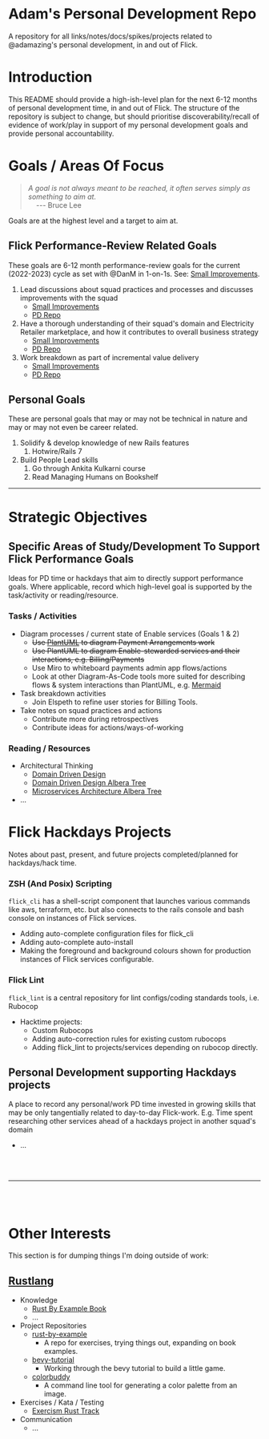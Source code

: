 # Adam's Personal Development Repo

A repository for all links/notes/docs/spikes/projects related to @adamazing's personal development, in and out of Flick.

# Introduction

This README should provide a high-ish-level plan for the next 6-12 months of personal development time, in and out of Flick.
The structure of the repository is subject to change, but should prioritise discoverability/recall of evidence of work/play in support
of my personal development goals and provide personal accountability.

# Goals / Areas Of Focus

  > *A goal is not always meant to be reached, it often serves simply as something to aim at.* <br />
  > &nbsp;&nbsp;&nbsp;  ---   Bruce Lee

Goals are at the highest level and a target to aim at.

## Flick Performance-Review Related Goals

These goals are 6-12 month performance-review goals for the current (2022-2023) cycle as set with @DanM in 1-on-1s.
See: [Small Improvements](https://app.small-improvements.com/app/objectives).

  1. Lead discussions about squad practices and processes and discusses improvements with the squad
      - [Small Improvements](https://app.small-improvements.com/app/objectives/YkyEMuYF3OktAKylEnSgoA/q048JXuh6cY5UBWvEalagw)
      - [PD Repo](/review-objectives/2022-2023-cycle/squad-practices/README.md)
  1. Have a thorough understanding of their squad's domain and Electricity Retailer marketplace, and how it contributes to overall business strategy
      - [Small Improvements](https://app.small-improvements.com/app/objectives/YkyEMuYF3OktAKylEnSgoA/4E202NttCYRC6vwrjlF0rw)
      - [PD Repo](/review-objectives/2022-2023-cycle/understanding-enable-domain/README.md)
  1. Work breakdown as part of incremental value delivery
      - [Small Improvements](https://app.small-improvements.com/app/objectives/YkyEMuYF3OktAKylEnSgoA/qU0dIFREAtjN5SWuvQvmsw)
      - [PD Repo](/review-objectives/2022-2023-cycle/work-breakdown/README.md)

## Personal Goals

These are personal goals that may or may not be technical in nature and may or may not even be career related.

  1. Solidify & develop knowledge of new Rails features
      1. Hotwire/Rails 7
  1. Build People Lead skills
      1. Go through Ankita Kulkarni course
      1. Read Managing Humans on Bookshelf

----

# Strategic Objectives

## Specific Areas of Study/Development To Support Flick Performance Goals

Ideas for PD time or hackdays that aim to directly support performance goals. Where applicable, record which high-level goal is supported by the task/activity or reading/resource.

### Tasks / Activities

  * Diagram processes / current state of Enable services (Goals 1 & 2)
    * ~~Use [PlantUML](https://plantuml.com) to diagram Payment Arrangements work~~
    * ~~Use PlantUML to diagram Enable-stewarded services and their interactions, e.g. Billing/Payments~~
    * Use Miro to whiteboard payments admin app flows/actions
    * Look at other Diagram-As-Code tools more suited for describing flows & system interactions than PlantUML, e.g. [Mermaid](https://mermaid.js.org/intro)
  * Task breakdown activities
    * Join Elspeth to refine user stories for Billing Tools.
  * Take notes on squad practices and actions
    * Contribute more during retrospectives
    * Contribute ideas for actions/ways-of-working

### Reading / Resources

  * Architectural Thinking
    * [Domain Driven Design](https://martinfowler.com/bliki/DomainDrivenDesign.html)
    * [Domain Driven Design Albera Tree](https://app.albera.com/u/adam935ee6/domain-driven-design/)
    * [Microservices Architecture Albera Tree](https://app.albera.com/u/adam935ee6/microservices-architecture/)
  * ...

# Flick Hackdays Projects

Notes about past, present, and future projects completed/planned for hackdays/hack time.

### ZSH (And Posix) Scripting

`flick_cli` has a shell-script component that launches various commands like aws, terraform, etc. but also connects to the rails console and bash console on instances of Flick services.
  * Adding auto-complete configuration files for flick_cli
  * Adding auto-complete auto-install
  * Making the foreground and background colours shown for production instances of Flick services configurable.

### Flick Lint

`flick_lint` is a central repository for lint configs/coding standards tools, i.e. Rubocop
<!-- TODO: Add examples -->
  * Hacktime projects:
    * Custom Rubocops
    * Adding auto-correction rules for existing custom rubocops
    * Adding flick_lint to projects/services depending on rubocop directly.

## Personal Development supporting Hackdays projects

A place to record any personal/work PD time invested in growing skills that may be only tangentially related to day-to-day Flick-work.
E.g. Time spent researching other services ahead of a hackdays project in another squad's domain

  * ...


<br />
<br />

-----

<br />
<br />

# Other Interests

This section is for dumping things I'm doing outside of work:

## [Rustlang](https://www.rust-lang.org/)

  * Knowledge
    * [Rust By Example Book](https://doc.rust-lang.org/rust-by-example/index.html)
    * ...
  * Project Repositories
    * [rust-by-example](https://github.com/adamazing/rust-by-example)
      - A repo for exercises, trying things out, expanding on book examples.
    * [bevy-tutorial](https://github.com/adamazing/bevy-tutorial)
      - Working through the bevy tutorial to build a little game.
    * [colorbuddy](https://github.com/adamazing/colorbuddy)
      - A command line tool for generating a color palette from an image.
  * Exercises / Kata / Testing
    * [Exercism Rust Track]()
  * Communication
    * ...


